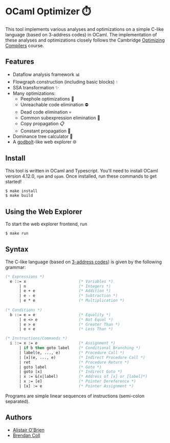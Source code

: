 # OCaml Optimizer ⏱️

This tool implements various analyses and optimizations on a simple
C-like language (based on 3-address codes) in OCaml. The implementation of these analyses 
and optimizations closely follows the Cambridge [Optimizing Compilers](https://www.cl.cam.ac.uk/teaching/2122/OptComp/) course. 


## Features

- Dataflow analysis framework 📊
- Flowgraph construction (including basic blocks) 💧
- SSA transformation ✨
- Many optimizations: 
  - Peephole optimizations 👀
  - Unreachable code elimination ⛔️
  - Dead code elimination 💀
  - Common subexpression elimination  🧲
  - Copy propagation  📋
  - Constant propagation  🌱
- Dominance tree calculator 🌲
- A [godbolt](https://godbolt.org/)-like web explorer 🌐


## Install

This tool is written in OCaml and Typescript. You'll need to install OCaml version 4.12.0, `npm` and `opam`.
Once installed, run these commands to get started!
```sh
$ make install
$ make build
```

## Using the Web Explorer

To start the web explorer frontend, run
```sh
$ make run
```

## Syntax

The C-like language (based on [3-address codes](https://www.cl.cam.ac.uk/teaching/2122/OptComp/extra/3addrcode.txt)) is given by the following grammar:

```ocaml
(* Expressions *) 
  e ::= x                       (* Variables *)
      | n                       (* Integers *)
      | e + e                   (* Addition *)
      | e - e                   (* Subtraction *)
      | e * e                   (* Multiplication *)
    
(* Conditions *)
  b ::= e = e                   (* Equality *)
      | e <> e                  (* Not Equal *)
      | e > e                   (* Greater Than *)
      | e < e                   (* Less Than *)

(* Instructions/Commands *) 
  i ::= x := e                  (* Assignment *) 
      | if b then goto label    (* Conditional Branching *)
      | label(e, ..., e)        (* Procedure Call *)
      | [x](e, ..., e)          (* Indirect Procedure Call *)
      | ret                     (* Procedure Return *)
      | goto label              (* Goto *)
      | goto [x]                (* Indirect Goto *)
      | x := &(x|label)         (* Address of [x] or [label]*)
      | x := [e]                (* Pointer Dereference *)
      | [x] := e                (* Pointer Assignment *)
```

Programs are simple linear sequences of instructions (semi-colon separated). 

## Authors
- [Alistair O'Brien](https://github.com/johnyob)
- [Brendan Coll](https://github.com/mrbbot)
